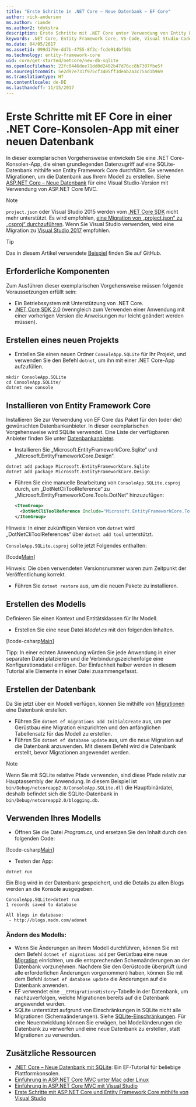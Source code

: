 ```yaml
---
title: "Erste Schritte in .NET Core – Neue Datenbank – EF Core"
author: rick-anderson
ms.author: riande
ms.author2: tdykstra
description: Erste Schritte mit .NET Core unter Verwendung von Entity Framework Core
keywords: .NET Core, Entity Framework Core, VS-Code, Visual Studio-Code, Mac, Linux
ms.date: 04/05/2017
ms.assetid: 099d179e-dd7b-4755-8f3c-fcde914bf50b
ms.technology: entity-framework-core
uid: core/get-started/netcore/new-db-sqlite
ms.openlocfilehash: 22fc0446dee71dd0d2402b47d76cc8b7307fbe5f
ms.sourcegitcommit: 5e2d97e731f975cf3405ff3deab2a3c75ad1b969
ms.translationtype: HT
ms.contentlocale: de-DE
ms.lasthandoff: 11/15/2017
---
```

# <a name="getting-started-with-ef-core-on-net-core-console-app-with-a-new-database"></a>Erste Schritte mit EF Core in einer .NET Core-Konsolen-App mit einer neuen Datenbank

In dieser exemplarischen Vorgehensweise entwickeln Sie eine .NET Core-Konsolen-App, die einen grundlegenden Datenzugriff auf eine SQLite-Datenbank mithilfe von Entity Framework Core durchführt. Sie verwenden Migrationen, um die Datenbank aus Ihrem Modell zu erstellen. Siehe [ASP.NET Core – Neue Datenbank](xref:core/get-started/aspnetcore/new-db) für eine Visual Studio-Version mit Verwendung von ASP.NET Core MVC.

> [!NOTE]  
> `project.json` oder Visual Studio 2015 werden vom [.NET Core SDK](https://www.microsoft.com/net/download/core) nicht mehr unterstützt. Es wird empfohlen, [eine Migration von „project.json“ zu „csproj“ durchzuführen](https://docs.microsoft.com/dotnet/articles/core/migration/). Wenn Sie Visual Studio verwenden, wird eine Migration zu [Visual Studio 2017](https://www.visualstudio.com/downloads/) empfohlen.

> [!TIP]  
> Das in diesem Artikel verwendete [Beispiel](https://github.com/aspnet/EntityFramework.Docs/tree/master/samples/core/GetStarted/NetCore/ConsoleApp.SQLite) finden Sie auf GitHub.

## <a name="prerequisites"></a>Erforderliche Komponenten

Zum Ausführen dieser exemplarischen Vorgehensweise müssen folgende Voraussetzungen erfüllt sein:
* Ein Betriebssystem mit Unterstützung von .NET Core.
* [.NET Core SDK 2.0](https://www.microsoft.com/net/core) (wenngleich zum Verwenden einer Anwendung mit einer vorherigen Version die Anweisungen nur leicht geändert werden müssen).

## <a name="create-a-new-project"></a>Erstellen eines neuen Projekts

* Erstellen Sie einen neuen Ordner `ConsoleApp.SQLite` für Ihr Projekt, und verwenden Sie den Befehl `dotnet`, um ihn mit einer .NET Core-App aufzufüllen.

``` Console
mkdir ConsoleApp.SQLite
cd ConsoleApp.SQLite/
dotnet new console
```

## <a name="install-entity-framework-core"></a>Installieren von Entity Framework Core

Installieren Sie zur Verwendung von EF Core das Paket für den (oder die) gewünschten Datenbankanbieter. In dieser exemplarischen Vorgehensweise wird SQLite verwendet. Eine Liste der verfügbaren Anbieter finden Sie unter [Datenbankanbieter](../../providers/index.md).

* Installieren Sie „Microsoft.EntityFrameworkCore.Sqlite“ und „Microsoft.EntityFrameworkCore.Design“.

``` Console
dotnet add package Microsoft.EntityFrameworkCore.Sqlite
dotnet add package Microsoft.EntityFrameworkCore.Design
```

* Führen Sie eine manuelle Bearbeitung von `ConsoleApp.SQLite.csproj` durch, um „DotNetCliToolReference“ zu „Microsoft.EntityFrameworkCore.Tools.DotNet“ hinzuzufügen:

  ``` xml
  <ItemGroup>
    <DotNetCliToolReference Include="Microsoft.EntityFrameworkCore.Tools.DotNet" Version="2.0.0" />
  </ItemGroup>
  ```

 Hinweis: In einer zukünftigen Version von `dotnet` wird „DotNetCliToolReferences“ über `dotnet add tool` unterstützt.

`ConsoleApp.SQLite.csproj` sollte jetzt Folgendes enthalten:

[!code[Main](../../../../samples/core/GetStarted/NetCore/ConsoleApp.SQLite/ConsoleApp.SQLite.csproj)]

 Hinweis: Die oben verwendeten Versionsnummer waren zum Zeitpunkt der Veröffentlichung korrekt.

*  Führen Sie `dotnet restore` aus, um die neuen Pakete zu installieren.

## <a name="create-the-model"></a>Erstellen des Modells

Definieren Sie einen Kontext und Entitätsklassen für Ihr Modell.

* Erstellen Sie eine neue Datei *Model.cs* mit den folgenden Inhalten.

[!code-csharp[Main](../../../../samples/core/GetStarted/NetCore/ConsoleApp.SQLite/Model.cs)]

Tipp: In einer echten Anwendung würden Sie jede Anwendung in einer separaten Datei platzieren und die Verbindungszeichenfolge eine Konfigurationsdatei einfügen. Der Einfachheit halber werden in diesem Tutorial alle Elemente in einer Datei zusammengefasst.

## <a name="create-the-database"></a>Erstellen der Datenbank

Da Sie jetzt über ein Modell verfügen, können Sie mithilfe von [Migrationen](https://docs.microsoft.com/aspnet/core/data/ef-mvc/migrations#introduction-to-migrations) eine Datenbank erstellen.

* Führen Sie `dotnet ef migrations add InitialCreate` aus, um per Gerüstbau eine Migration einzurichten und den anfänglichen Tabellensatz für das Modell zu erstellen.
* Führen Sie `dotnet ef database update` aus, um die neue Migration auf die Datenbank anzuwenden. Mit diesem Befehl wird die Datenbank erstellt, bevor Migrationen angewendet werden.

> [!NOTE]  
> Wenn Sie mit SQLite relative Pfade verwenden, sind diese Pfade relativ zur Hauptassembly der Anwendung. In diesem Beispiel ist `bin/Debug/netcoreapp2.0/ConsoleApp.SQLite.dll` die Hauptbinärdatei, deshalb befindet sich die SQLite-Datenbank in `bin/Debug/netcoreapp2.0/blogging.db`.

## <a name="use-your-model"></a>Verwenden Ihres Modells

* Öffnen Sie die Datei *Program.cs*, und ersetzen Sie den Inhalt durch den folgenden Code:

 [!code-csharp[Main](../../../../samples/core/GetStarted/NetCore/ConsoleApp.SQLite/Program.cs)]

* Testen der App:

 `dotnet run`

 Ein Blog wird in der Datenbank gespeichert, und die Details zu allen Blogs werden an die Konsole ausgegeben.

  ``` Console
  ConsoleApp.SQLite>dotnet run
  1 records saved to database

  All blogs in database:
   - http://blogs.msdn.com/adonet
  ```

### <a name="changing-the-model"></a>Ändern des Modells:

- Wenn Sie Änderungen an Ihrem Modell durchführen, können Sie mit dem Befehl `dotnet ef migrations add` per Gerüstbau eine neue [Migration](https://docs.microsoft.com/aspnet/core/data/ef-mvc/migrations#introduction-to-migrations) einrichten, um die entsprechenden Schemaänderungen an der Datenbank vorzunehmen. Nachdem Sie den Gerüstcode überprüft (und alle erforderlichen Änderungen vorgenommen) haben, können Sie mit dem Befehl `dotnet ef database update` die Änderungen auf die Datenbank anwenden.
- EF verwendet eine `__EFMigrationsHistory`-Tabelle in der Datenbank, um nachzuverfolgen, welche Migrationen bereits auf die Datenbank angewendet wurden.
- SQLite unterstützt aufgrund von Einschränkungen in SQLite nicht alle Migrationen (Schemaänderungen). Siehe [SQLite-Einschränkungen](../../providers/sqlite/limitations.md). Für eine Neuentwicklung können Sie erwägen, bei Modelländerungen die Datenbank zu verwerfen und eine neue Datenbank zu erstellen, statt Migrationen zu verwenden.

## <a name="additional-resources"></a>Zusätzliche Ressourcen

* [.NET Core – Neue Datenbank mit SQLite](xref:core/get-started/netcore/new-db-sqlite): Ein EF-Tutorial für beliebige Plattformkonsolen.
* [Einführung in ASP.NET Core MVC unter Mac oder Linux](https://docs.microsoft.com/aspnet/core/tutorials/first-mvc-app-xplat/index)
* [Einführung in ASP.NET Core MVC mit Visual Studio](https://docs.microsoft.com/aspnet/core/tutorials/first-mvc-app/index)
* [Erste Schritte mit ASP.NET Core und Entity Framework Core mithilfe von Visual Studio](https://docs.microsoft.com/aspnet/core/data/ef-mvc/index)
